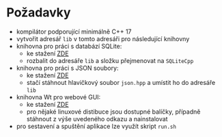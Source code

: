 # Požadavky
- kompilátor podporující minimálně C++ 17
- vytvořit adresář ```lib``` v tomto adresáři pro následující knihovny
- knihovna pro práci s databází SQLite:
  - ke stažení [ZDE](https://github.com/SRombauts/SQLiteCpp/releases)
  - rozbalit do adresáře ```lib``` a složku přejmenovat na ```SQLiteCpp```
- knihovna pro práci s JSON soubory:
  - ke stažení [ZDE](https://github.com/nlohmann/json/releases)
  - stačí stáhnout hlavičkový soubor ```json.hpp``` a umístit ho do adresáře ```lib```
- knihovna Wt pro webové GUI:
  - ke stažení [ZDE](https://www.webtoolkit.eu/wt/download)
  - pro nějaké linuxové distibuce jsou dostupné balíčky, případně stáhnout z výše uvedeného odkazu a nainstalovat    
- pro sestavení a spuštění aplikace lze využít skript ```run.sh```

